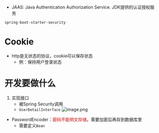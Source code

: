 - JAAS: Java Authentication Authorization Service. JDK提供的认证授权服务

`spring-boot-starter-security`
# Cookie

- http是无状态的协议，cookie可以保存状态
	- 例：保持用户登录状态


# 开发要做什么

1. 实现接口
	- 被Spring Security调用
	- `UserDetailInterface`
![image.png](https://chillcharlie-img.oss-cn-hangzhou.aliyuncs.com/image%2F2023%2F10%2F16%2F0dd61f796a4a66bb935bc6ffaebd9676_20231016193806.png)

- PasswordEncoder：<font color="#ff0000">密码不能明文存储</font>，需要加密后再存到数据库里
	- 需要定义`Bean`

